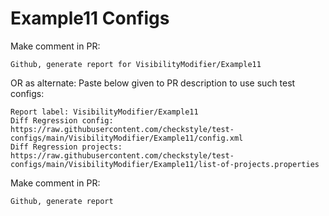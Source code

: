 # Example11 Configs
Make comment in PR:
```
Github, generate report for VisibilityModifier/Example11
```
OR as alternate:
Paste below given to PR description to use such test configs:
```
Report label: VisibilityModifier/Example11
Diff Regression config: https://raw.githubusercontent.com/checkstyle/test-configs/main/VisibilityModifier/Example11/config.xml
Diff Regression projects: https://raw.githubusercontent.com/checkstyle/test-configs/main/VisibilityModifier/Example11/list-of-projects.properties
```
Make comment in PR:
```
Github, generate report
```
